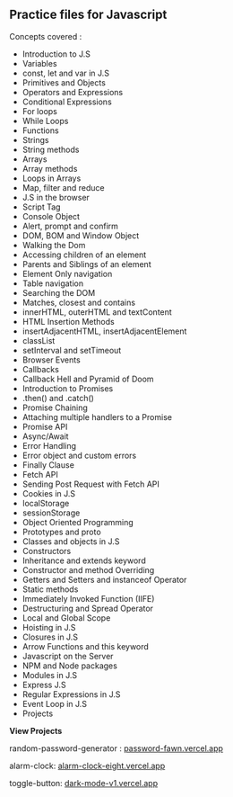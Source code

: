 
<h2>Practice files for Javascript</h2>

Concepts covered :

- Introduction to J.S
- Variables
- const, let and var in J.S
- Primitives and Objects
- Operators and Expressions
- Conditional Expressions
- For loops
- While Loops
- Functions
- Strings
- String methods
- Arrays
- Array methods
- Loops in Arrays
- Map, filter and reduce
- J.S in the browser
- Script Tag
- Console Object
- Alert, prompt and confirm
- DOM, BOM and Window Object
- Walking the Dom
- Accessing children of an element
- Parents and Siblings of an element
- Element Only navigation
- Table navigation
- Searching the DOM
- Matches, closest and contains
- innerHTML, outerHTML and textContent
- HTML Insertion Methods
- insertAdjacentHTML, insertAdjacentElement
- classList
- setInterval and setTimeout
- Browser Events
- Callbacks
- Callback Hell and Pyramid of Doom
- Introduction to Promises
- .then() and .catch()
- Promise Chaining
- Attaching multiple handlers to a Promise
- Promise API
- Async/Await
- Error Handling
- Error object and custom errors
- Finally Clause
- Fetch API
- Sending Post Request with Fetch API
- Cookies in J.S
- localStorage
- sessionStorage
- Object Oriented Programming
- Prototypes and proto
- Classes and objects in J.S
- Constructors
- Inheritance and extends keyword
- Constructor and method Overriding
- Getters and Setters and instanceof Operator
- Static methods
- Immediately Invoked Function (IIFE)
- Destructuring and Spread Operator
- Local and Global Scope
- Hoisting in J.S
- Closures in J.S
- Arrow Functions and this keyword
- Javascript on the Server
- NPM and Node packages
- Modules in J.S
- Express J.S
- Regular Expressions in J.S
- Event Loop in J.S
- Projects




<b> View Projects </b>

random-password-generator : [password-fawn.vercel.app ](https://password-fawn.vercel.app/) 

alarm-clock: [alarm-clock-eight.vercel.app](https://alarm-clock-eight.vercel.app/)

toggle-button: [dark-mode-v1.vercel.app](https://dark-mode-v1.vercel.app/)

